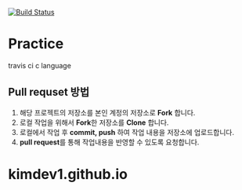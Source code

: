 [![Build Status](https://travis-ci.org/kimdev1/Practice.svg?branch=master)](https://travis-ci.org/kimdev1/Practice)

# Practice

travis ci 
c language


## Pull requset 방법
1. 해당 프로젝트의 저장소를 본인 계정의 저장소로 <b>Fork</b> 합니다.
2. 로컬 작업을 위해서 <b>Fork</b>한 저장소를 <b>Clone</b> 합니다.
3. 로컬에서 작업 후 <b>commit, push</b> 하여 작업 내용을 저장소에 업로드합니다.
4. <b>pull request</b>를 통해 작업내용을 반영할 수 있도록 요청합니다.
# kimdev1.github.io
